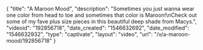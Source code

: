 {
    "title": "A Maroon Mood",
    "description": "Sometimes you just wanna wear one color from head to toe and sometimes that color is Maroon!\nCheck out some of my fave plus size pieces in this beautiful deep shade from Macys.",
    "videoid": "192856718",
    "date_created": "1546632692",
    "date_modified": "1546632932",
    "type": "captivate",
    "layout": "video",
    "url": "\/v\/a-maroon-mood\/192856718"
}